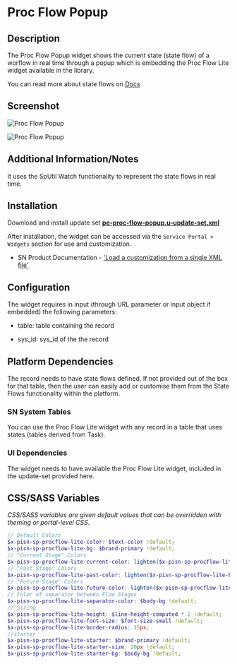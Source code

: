 # Proc Flow Popup

## Description

The Proc Flow Popup widget shows the current state (state flow) of a worflow in real time through a popup which is embedding the Proc Flow Lite widget available in the library.

You can read more about state flows on [Docs](https://docs.servicenow.com/bundle/madrid-servicenow-platform/page/administer/state-flows/concept/c_StateFlows.html)

## Screenshot

![Proc Flow Popup](https://raw.githubusercontent.com/platform-experience/serviceportal-widget-library/master/pe-proc-flow-popup/images/pe-proc-flow-popup-01.png)

![Proc Flow Popup](https://raw.githubusercontent.com/platform-experience/serviceportal-widget-library/master/pe-proc-flow-popup/images/pe-proc-flow-popup-02.png)


## Additional Information/Notes

It uses the SpUtil Watch functionality to represent the state flows in real time.

## Installation

Download and install update set **[pe-proc-flow-popup.u-update-set.xml](https://github.com/platform-experience/serviceportal-widget-library/blob/master/pe-proc-flow-popup/pe-proc-flow-popup.u-update-set.xml)**

After installation, the widget can be accessed via the `Service Portal > Widgets` section for use and customization.

* SN Product Documentation - ['Load a customization from a single XML file'](https://docs.servicenow.com/bundle/kingston-application-development/page/build/system-update-sets/task/t_SaveAnUpdateSetAsAnXMLFile.html)

## Configuration

The widget requires in input (through URL parameter or input object if embedded) the following parameters:

* table: table containing the record

* sys_id: sys_id of the the record

## Platform Dependencies

The record needs to have state flows defined. If not provided out of the box for that table, then the user can easily add or customise them from the State Flows functionality within the platform.

### SN System Tables

You can use the Proc Flow Lite widget with any record in a table that uses states (tables derived from Task).

### UI Dependencies

The widget needs to have available the Proc Flow Lite widget, included in the update-set provided here.

## CSS/SASS Variables

_CSS/SASS variables are given default values that can be overridden with theming or portal-level CSS._

```scss
// Default Colors
$x-pisn-sp-procflow-lite-color: $text-color !default;
$x-pisn-sp-procflow-lite-bg: $brand-primary !default;
// "Current Stage" Colors
$x-pisn-sp-procflow-lite-current-color: lighten($x-pisn-sp-procflow-lite-bg, 95%) !default;
// "Past Stage" Colors
$x-pisn-sp-procflow-lite-past-color: lighten($x-pisn-sp-procflow-lite-bg, 45%) !default;
// "Future Stage" Colors
$x-pisn-sp-procflow-lite-future-color: lighten($x-pisn-sp-procflow-lite-bg, 20%) !default;
// Color of separator between Flow Stages
$x-pisn-sp-procflow-lite-separator-color: $body-bg !default;
// Sizing
$x-pisn-sp-procflow-lite-height: $line-height-computed * 2 !default;
$x-pisn-sp-procflow-lite-font-size: $font-size-small !default;
$x-pisn-sp-procflow-lite-border-radius: 15px;
//starter
$x-pisn-sp-procflow-lite-starter: $brand-primary !default;
$x-pisn-sp-procflow-lite-starter-size: 20px !default;
$x-pisn-sp-procflow-lite-starter-bg: $body-bg !default;
```
